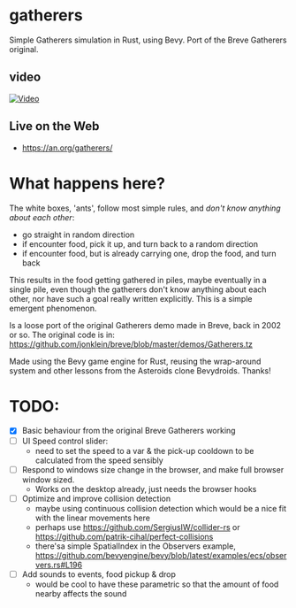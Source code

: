 # gatherers
Simple Gatherers simulation in Rust, using Bevy. Port of the Breve Gatherers original.

## video 
[![Video](https://img.youtube.com/vi/n7ywYXcFS1M/0.jpg)](https://youtu.be/n7ywYXcFS1M)

## Live on the Web
- https://an.org/gatherers/

# What happens here?

The white boxes, 'ants', follow most simple rules, and *don't know anything about each other*:
- go straight in random direction
- if encounter food, pick it up, and turn back to a random direction
- if encounter food, but is already carrying one, drop the food, and turn back

This results in the food getting gathered in piles, maybe eventually in a single pile, even though the gatherers don't know anything about each other, nor have such a goal really written explicitly. This is a simple emergent phenomenon.

Is a loose port of the original Gatherers demo made in Breve, back in 2002 or so.
The original code is in: https://github.com/jonklein/breve/blob/master/demos/Gatherers.tz

Made using the Bevy game engine for Rust, reusing the wrap-around system and other lessons from the Asteroids clone Bevydroids. Thanks!

# TODO:
- [x] Basic behaviour from the original Breve Gatherers working
- [ ] UI Speed control slider:
  * need to set the speed to a var & the pick-up cooldown to be calculated from the speed sensibly
- [ ] Respond to windows size change in the browser, and make full browser window sized.
  * Works on the desktop already, just needs the browser hooks
- [ ] Optimize and improve collision detection
  * maybe using continuous collision detection which would be a nice fit with the linear movements here
  * perhaps use https://github.com/SergiusIW/collider-rs or https://github.com/patrik-cihal/perfect-collisions
  * there'sa simple SpatialIndex in the Observers example, https://github.com/bevyengine/bevy/blob/latest/examples/ecs/observers.rs#L196
- [ ] Add sounds to events, food pickup & drop
  * would be cool to have these parametric so that the amount of food nearby affects the sound 
